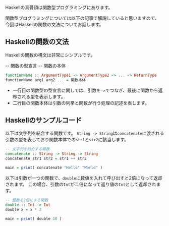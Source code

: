 



Haskellの真骨頂は関数型プログラミングにあります。

関数型プログラミングについては以下の記事で解説していると思いますので、
今回はHaskellの関数の文法についてお話します。



## Haskellの関数の文法

Haskellの関数の構文は非常にシンプルです。


-- 関数の型宣言
-- 関数の本体
```hs
functionName :: ArgumentType1 -> ArgumentType2 -> ... -> ReturnType
functionName arg1 arg2 ... = 関数本体
```

- 一行目の関数型の型宣言に関しては、引数を`->`でつなぎ、最後に関数から返却される型を表示します。
- 二行目の関数本体は引数の列挙と関数が行う処理の記述を表します。


## Haskellのサンプルコード

以下は文字列を結合する関数です。
`String -> String`は`concatenate`に渡される引数の型を表しており関数本体での`str1`と`str2`に該当します。

```hs
-- 文字列を結合する関数
concatenate :: String -> String -> String
concatenate str1 str2 = str1 ++ str2

main = print( concatenate "Hello" "World" ) 
```

以下は引数が一つの関数で、`double`に数値を入れて呼び出すと2倍になって返却されます。
この場合、引数の`Int`が二倍になって返り値の`Int`として返却されます。


```hs
-- 整数を2倍にする関数
double :: Int -> Int
double x = x * 2

main = print( double 10 ) 
```




